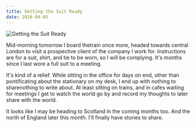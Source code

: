 ```yaml
---
title: Getting the Suit Ready
date: 2016-04-05
---
```


![Getting the Suit Ready](https://source.unsplash.com/2aFp6EWWs58/1600x900)

Mid-morning tomorrow I board thetrain once more, headed towards central London to visit a prospective client of the company I work for. Instructions are for a suit, shirt, and tie to be worn, so I will be complying. It's months since I last wore a full suit to a meeting.

It's kind of a relief. While sitting in the office for days on end, other than pontificating about the stationary on my desk, I end up with nothing to sharenothing to write about. At least sitting on trains, and in cafes waiting for meetings I get to watch the world go by and record my thoughts to later share with the world.

It looks like I may be heading to Scotland in the coming months too. And the north of England later this month. I'll finally have stories to share.